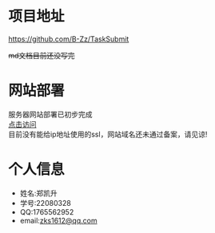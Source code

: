 # 项目地址

https://github.com/B-Zz/TaskSubmit  

~~md文档目前还没写完~~ 


# 网站部署

服务器网站部署已初步完成  
[点击访问](http://121.5.133.250)  
目前没有能给ip地址使用的ssl，网站域名还未通过备案，请见谅!  



# 个人信息

- 姓名:郑凯升
- 学号:22080328
- QQ:1765562952
- email:zks1612@qq.com
